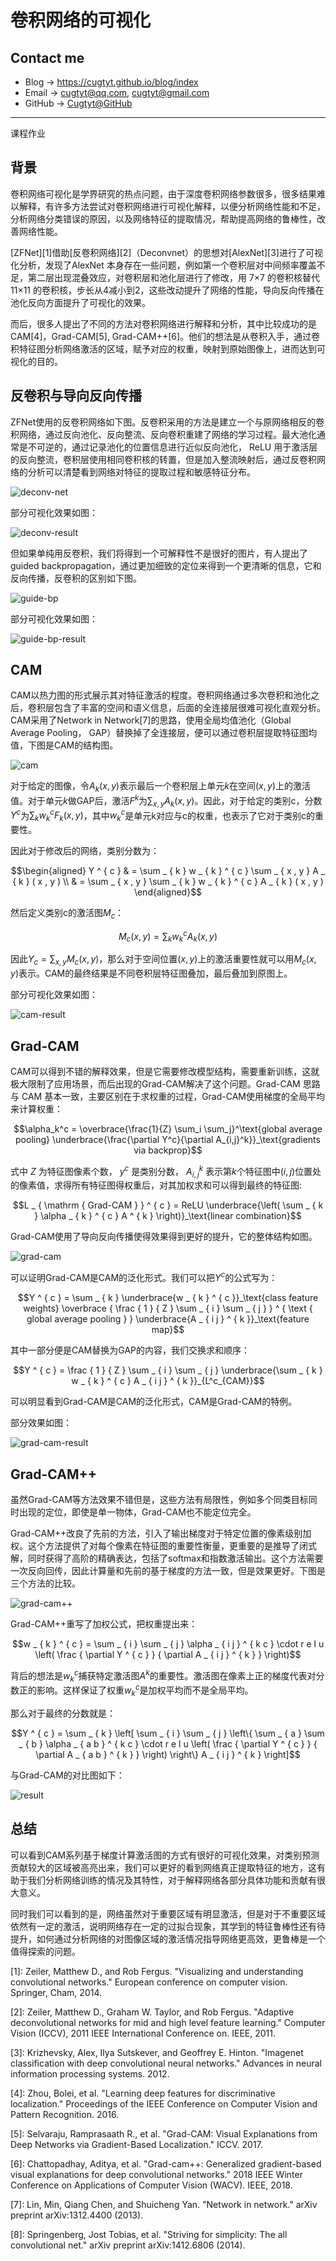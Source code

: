 # 卷积网络的可视化

## Contact me

* Blog -> <https://cugtyt.github.io/blog/index>
* Email -> <cugtyt@qq.com>, <cugtyt@gmail.com>
* GitHub -> [Cugtyt@GitHub](https://github.com/Cugtyt)

---

<head>
    <script src="https://cdn.mathjax.org/mathjax/latest/MathJax.js?config=TeX-AMS-MML_HTMLorMML" type="text/javascript"></script>
    <script type="text/x-mathjax-config">
        MathJax.Hub.Config({
            tex2jax: {
            skipTags: ['script', 'noscript', 'style', 'textarea', 'pre'],
            inlineMath: [['$','$']]
            }
        });
    </script>
</head>

课程作业

## 背景

卷积网络可视化是学界研究的热点问题，由于深度卷积网络参数很多，很多结果难以解释，有许多方法尝试对卷积网络进行可视化解释，以便分析网络性能和不足，分析网络分类错误的原因，以及网络特征的提取情况，帮助提高网络的鲁棒性，改善网络性能。

[ZFNet][1]借助[反卷积网络][2]（Deconvnet）的思想对[AlexNet][3]进行了可视化分析，发现了AlexNet 本身存在一些问题，例如第一个卷积层对中间频率覆盖不足，第二层出现混叠效应，对卷积层和池化层进行了修改，用 7×7 的卷积核替代 11×11 的卷积核，步长从4减小到2，这些改动提升了网络的性能，导向反向传播在池化反向方面提升了可视化的效果。

而后，很多人提出了不同的方法对卷积网络进行解释和分析，其中比较成功的是CAM[4]，Grad-CAM[5], Grad-CAM++[6]。他们的想法是从卷积入手，通过卷积特征图分析网络激活的区域，赋予对应的权重，映射到原始图像上，进而达到可视化的目的。

## 反卷积与导向反向传播

ZFNet使用的反卷积网络如下图。反卷积采用的方法是建立一个与原网络相反的卷积网络，通过反向池化、反向整流、反向卷积重建了网络的学习过程。最大池化通常是不可逆的，通过记录池化的位置信息进行近似反向池化， ReLU 用于激活层的反向整流，卷积层使用相同卷积核的转置，但是加入整流映射后，通过反卷积网络的分析可以清楚看到网络对特征的提取过程和敏感特征分布。

![deconv-net](R/cnn-vis-deconv.png)

部分可视化效果如图：

![deconv-result](R/cnn-vis-deconv-result.png)

但如果单纯用反卷积，我们将得到一个可解释性不是很好的图片，有人提出了guided backpropagation，通过更加细致的定位来得到一个更清晰的信息，它和反向传播，反卷积的区别如下图。

![guide-bp](R/cnn-vis-guided-bp.png)

部分可视化效果如图：

![guide-bp-result](R/cnn-vis-guided-bp-result.png)

## CAM

CAM以热力图的形式展示其对特征激活的程度。卷积网络通过多次卷积和池化之后，卷积层包含了丰富的空间和语义信息，后面的全连接层很难可视化直观分析。CAM采用了Network in Network[7]的思路，使用全局均值池化（Global Average Pooling， GAP）替换掉了全连接层，便可以通过卷积层提取特征图均值，下图是CAM的结构图。

![cam](R/cnn-vis-cam.png)

对于给定的图像，令$A_k(x,y)$表示最后一个卷积层上单元$k$在空间$(x,y)$上的激活值。对于单元$k$做GAP后，激活$F^k$为$\sum _ { x , y } A _ { k } ( x , y )$。因此，对于给定的类别c，分数$Y^c$为$\sum _ { k } w _ { k } ^ { c } F _ { k } ( x , y )$，其中$w^c_k$是单元k对应与c的权重，也表示了它对于类别c的重要性。

因此对于修改后的网络，类别分数为：

$$\begin{aligned} Y ^ { c } & = \sum _ { k } w _ { k } ^ { c } \sum _ { x , y } A _ { k } ( x , y ) \\ & = \sum _ { x , y } \sum _ { k } w _ { k } ^ { c } A _ { k } ( x , y ) \end{aligned}$$

然后定义类别c的激活图$M_c$：

$$M _ { c } ( x , y ) = \sum _ { k } w _ { k } ^ { c } A _ { k } ( x , y )$$

因此$Y _ { c } = \sum _ { x , y } M _ { c } ( x , y )$，那么对于空间位置$(x, y)$上的激活重要性就可以用$M_c(x,y)$表示。CAM的最终结果是不同卷积层特征图叠加，最后叠加到原图上。

部分可视化效果如图：

![cam-result](R/cnn-vis-cam-result.png)

## Grad-CAM

CAM可以得到不错的解释效果，但是它需要修改模型结构，需要重新训练，这就极大限制了应用场景，而后出现的Grad-CAM解决了这个问题。Grad-CAM 思路与 CAM 基本一致，主要区别在于求权重的过程，Grad-CAM使用梯度的全局平均来计算权重：

$$\alpha_k^c = 
\overbrace{\frac{1}{Z} \sum_i \sum_j}^\text{global average pooling}
\underbrace{\frac{\partial Y^c}{\partial A_{i,j}^k}}_\text{gradients via backprop}$$

式中 $Z$ 为特征图像素个数， $y^c$ 是类别分数， $A^k_{i,j}$ 表示第$k$个特征图中$(i,j)$位置处的像素值，求得所有特征图得权重后，对其加权求和可以得到最终的特征图:

$$L _ { \mathrm { Grad-CAM } } ^ { c } = ReLU \underbrace{\left( \sum _ { k } \alpha _ { k } ^ { c } A ^ { k } \right)}_\text{linear combination}$$

Grad-CAM使用了导向反向传播使得效果得到更好的提升，它的整体结构如图。

![grad-cam](R/cnn-vis-grad-cam.png)

可以证明Grad-CAM是CAM的泛化形式。我们可以把$Y^c$的公式写为：

$$Y ^ { c } = \sum _ { k } \underbrace{w _ { k } ^ { c }}_\text{class feature weights} \overbrace { \frac { 1 } { Z } \sum _ { i } \sum _ { j } } ^ { \text { global average pooling } } \underbrace{A _ { i j } ^ { k }}_\text{feature map}$$

其中一部分便是CAM替换为GAP的内容，我们交换求和顺序：

$$Y ^ { c } = \frac { 1 } { Z } \sum _ { i } \sum _ { j } \underbrace{\sum _ { k } w _ { k } ^ { c } A _ { i j } ^ { k }}_{L^c_{CAM}}$$

可以明显看到Grad-CAM是CAM的泛化形式，CAM是Grad-CAM的特例。

部分效果如图：

![grad-cam-result](R/cnn-vis-grad-cam-result.png)

## Grad-CAM++

虽然Grad-CAM等方法效果不错但是，这些方法有局限性，例如多个同类目标同时出现的定位，即使是单一物体，Grad-CAM也不能定位完全。

Grad-CAM++改良了先前的方法，引入了输出梯度对于特定位置的像素级别加权。这个方法提供了对每个像素在特征图的重要性衡量，更重要的是推导了闭式解，同时获得了高阶的精确表达，包括了softmax和指数激活输出。这个方法需要一次反向回传，因此计算量和先前的基于梯度的方法一致，但是效果更好。下图是三个方法的比较。

![grad-cam++](R/cnn-vis-grad-cam++.png)

Grad-CAM++重写了加权公式，把权重提出来：

$$w _ { k } ^ { c } = \sum _ { i } \sum _ { j } \alpha _ { i j } ^ { k c } \cdot r e l u \left( \frac { \partial Y ^ { c } } { \partial A _ { i j } ^ { k } } \right)$$

背后的想法是$w^c_k$捕获特定激活图$A^k$的重要性。激活图在像素上正的梯度代表对分数正的影响。这样保证了权重$w^c_k$是加权平均而不是全局平均。

那么对于最终的分数就是：

$$Y ^ { c } = \sum _ { k } \left[ \sum _ { i } \sum _ { j } \left\{ \sum _ { a } \sum _ { b } \alpha _ { a b } ^ { k c } \cdot r e l u \left( \frac { \partial Y ^ { c } } { \partial A _ { a b } ^ { k } } \right) \right\} A _ { i j } ^ { k } \right]$$

与Grad-CAM的对比图如下：

![result](R/cnn-vis-result.png)

## 总结

可以看到CAM系列基于梯度计算激活图的方式有很好的可视化效果，对类别预测贡献较大的区域被高亮出来，我们可以更好的看到网络真正提取特征的地方，这有助于我们分析网络训练的情况及其特性，对于解释网络各部分具体功能和贡献有很大意义。

同时我们可以看到的是，网络虽然对于重要区域有明显激活，但是对于不重要区域依然有一定的激活，说明网络存在一定的过拟合现象，其学到的特征鲁棒性还有待提升，如何通过分析网络的对图像区域的激活情况指导网络更高效，更鲁棒是一个值得探索的问题。

[1]: Zeiler, Matthew D., and Rob Fergus. "Visualizing and understanding convolutional networks." European conference on computer vision. Springer, Cham, 2014.

[2]: Zeiler, Matthew D., Graham W. Taylor, and Rob Fergus. "Adaptive deconvolutional networks for mid and high level feature learning." Computer Vision (ICCV), 2011 IEEE International Conference on. IEEE, 2011.

[3]: Krizhevsky, Alex, Ilya Sutskever, and Geoffrey E. Hinton. "Imagenet classification with deep convolutional neural networks." Advances in neural information processing systems. 2012.

[4]: Zhou, Bolei, et al. "Learning deep features for discriminative localization." Proceedings of the IEEE Conference on Computer Vision and Pattern Recognition. 2016.

[5]: Selvaraju, Ramprasaath R., et al. "Grad-CAM: Visual Explanations from Deep Networks via Gradient-Based Localization." ICCV. 2017.

[6]: Chattopadhay, Aditya, et al. "Grad-cam++: Generalized gradient-based visual explanations for deep convolutional networks." 2018 IEEE Winter Conference on Applications of Computer Vision (WACV). IEEE, 2018.

[7]: Lin, Min, Qiang Chen, and Shuicheng Yan. "Network in network." arXiv preprint arXiv:1312.4400 (2013).

[8]: Springenberg, Jost Tobias, et al. "Striving for simplicity: The all convolutional net." arXiv preprint arXiv:1412.6806 (2014).